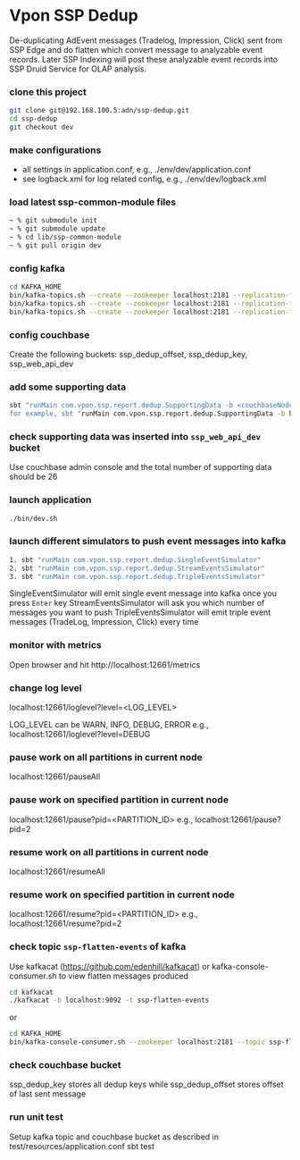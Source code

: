 # Vpon SSP Dedup

De-duplicating AdEvent messages (Tradelog, Impression, Click) sent from SSP Edge and do flatten which convert message to analyzable event records.
Later SSP Indexing will post these analyzable event records into SSP Druid Service for OLAP analysis.

### clone this project

```bash
git clone git@192.168.100.5:adn/ssp-dedup.git
cd ssp-dedup
git checkout dev
```

### make configurations
- all settings in application.conf, e.g., ./env/dev/application.conf
- see logback.xml for log related config, e.g., ./env/dev/logback.xml

### load latest ssp-common-module files

```bash
~ % git submodule init
~ % git submodule update
~ % cd lib/ssp-common-module
~ % git pull origin dev
```

### config kafka

```bash
cd KAFKA_HOME
bin/kafka-topics.sh --create --zookeeper localhost:2181 --replication-factor 1 --partitions 10 --topic ssp-edge-events
bin/kafka-topics.sh --create --zookeeper localhost:2181 --replication-factor 1 --partitions 10 --topic ssp-flatten-events
bin/kafka-topics.sh --create --zookeeper localhost:2181 --replication-factor 1 --partitions 10 --topic ssp-delayed-events
```

### config couchbase

Create the following buckets: ssp_dedup_offset, ssp_dedup_key, ssp_web_api_dev


### add some supporting data

```bash
sbt "runMain com.vpon.ssp.report.dedup.SupportingData -b <couchbaseNodes> -n <bucketName> -p <password> -k <keyPrefix>
for example, sbt "runMain com.vpon.ssp.report.dedup.SupportingData -b http://localhost:8091 -n ssp_web -p 123456 -k ssp_web_
```

### check supporting data was inserted into `ssp_web_api_dev` bucket
Use couchbase admin console and the total number of supporting data should be 26


### launch application

```bash
./bin/dev.sh
```

### launch different simulators to push event messages into kafka

```bash
1. sbt "runMain com.vpon.ssp.report.dedup.SingleEventSimulator"
2. sbt "runMain com.vpon.ssp.report.dedup.StreamEventsSimulator"
3. sbt "runMain com.vpon.ssp.report.dedup.TripleEventsSimulator"
```
SingleEventSimulator will emit single event message into kafka once you press `Enter` key
StreamEventsSimulator will ask you which number of messages you want to push
TripleEventsSimulator will emit triple event messages (TradeLog, Impression, Click) every time


### monitor with metrics

Open browser and hit http://localhost:12661/metrics


### change log level
localhost:12661/loglevel?level=<LOG_LEVEL>

LOG_LEVEL can be WARN, INFO, DEBUG, ERROR
e.g., localhost:12661/loglevel?level=DEBUG


### pause work on all partitions in current node
localhost:12661/pauseAll


### pause work on specified partition in current node
localhost:12661/pause?pid=<PARTITION_ID>
e.g., localhost:12661/pause?pid=2


### resume work on all partitions in current node
localhost:12661/resumeAll

### resume work on specified partition in current node
localhost:12661/resume?pid=<PARTITION_ID>
e.g., localhost:12661/resume?pid=2


### check topic `ssp-flatten-events` of kafka

Use kafkacat (https://github.com/edenhill/kafkacat) or kafka-console-consumer.sh to view flatten messages produced

```bash
cd kafkacat
./kafkacat -b localhost:9092 -t ssp-flatten-events
```
or

```bash
cd KAFKA_HOME
bin/kafka-console-consumer.sh --zookeeper localhost:2181 --topic ssp-flatten-events --from-beginning
```

### check couchbase bucket

ssp_dedup_key stores all dedup keys while ssp_dedup_offset stores offset of last sent message

### run unit test

Setup kafka topic and couchbase bucket as described in test/resources/application.conf
sbt test